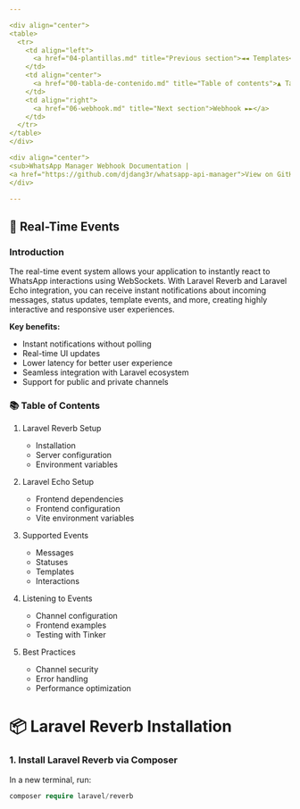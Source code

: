 ```yaml
---

<div align="center">
<table>
  <tr>
    <td align="left">
      <a href="04-plantillas.md" title="Previous section">◄◄ Templates</a>
    </td>
    <td align="center">
      <a href="00-tabla-de-contenido.md" title="Table of contents">▲ Table of contents</a>
    </td>
    <td align="right">
      <a href="06-webhook.md" title="Next section">Webhook ►►</a>
    </td>
  </tr>
</table>
</div>

<div align="center">
<sub>WhatsApp Manager Webhook Documentation | 
<a href="https://github.com/djdang3r/whatsapp-api-manager">View on GitHub</a></sub>
</div>

---
```


## 📡 Real-Time Events

### Introduction
The real-time event system allows your application to instantly react to WhatsApp interactions using WebSockets. With Laravel Reverb and Laravel Echo integration, you can receive instant notifications about incoming messages, status updates, template events, and more, creating highly interactive and responsive user experiences.

**Key benefits:**
- Instant notifications without polling
- Real-time UI updates
- Lower latency for better user experience
- Seamless integration with Laravel ecosystem
- Support for public and private channels

### 📚 Table of Contents

1. Laravel Reverb Setup
    - Installation
    - Server configuration
    - Environment variables

2. Laravel Echo Setup
    - Frontend dependencies
    - Frontend configuration
    - Vite environment variables

3. Supported Events
    - Messages
    - Statuses
    - Templates
    - Interactions

4. Listening to Events
    - Channel configuration
    - Frontend examples
    - Testing with Tinker

5. Best Practices
    - Channel security
    - Error handling
    - Performance optimization

# 📦 Laravel Reverb Installation
### 1. Install Laravel Reverb via Composer
In a new terminal, run:
```php
composer require laravel/reverb
```


